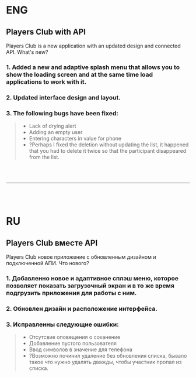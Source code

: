 #

# ENG
  ## Players Club with API
Players Club is a new application with an updated design and connected API.
What's new?
### 1. Added a new and adaptive splash menu that allows you to show the loading screen and at the same time load applications to work with it.

### 2. Updated interface design and layout.

### 3. The following bugs have been fixed:
>* Lack of drying alert
>* Adding an empty user
>* Entering characters in value for phone
>* ?Perhaps I fixed the deletion without updating the list, it happened that you had to delete it twice so that the participant disappeared from the list.   

<br></br>
____
<br></br>
# RU
## Players Club вместе API
Players Club новое приложение с обновленным дизайном и подключенной АПИ. 
Что нового?
### 1. Добавленно новое и адаптивное сплэш меню, которое позволяет показать загрузочный экран и в то же время подгрузить приложения для работы с ним.

### 2. Обновлен дизайн и расположение интерфейса.

### 3. Исправленны следующие ошибки:
>* Отсутсвие оповещения о соханение 
>* Добавление пустого пользователя
>* Ввод символов в значение для телефона
>* ?Возможно починил удаление без обновления списка, бывало такое что нужно удалять дважды, чтобы участник пропал из списка.
